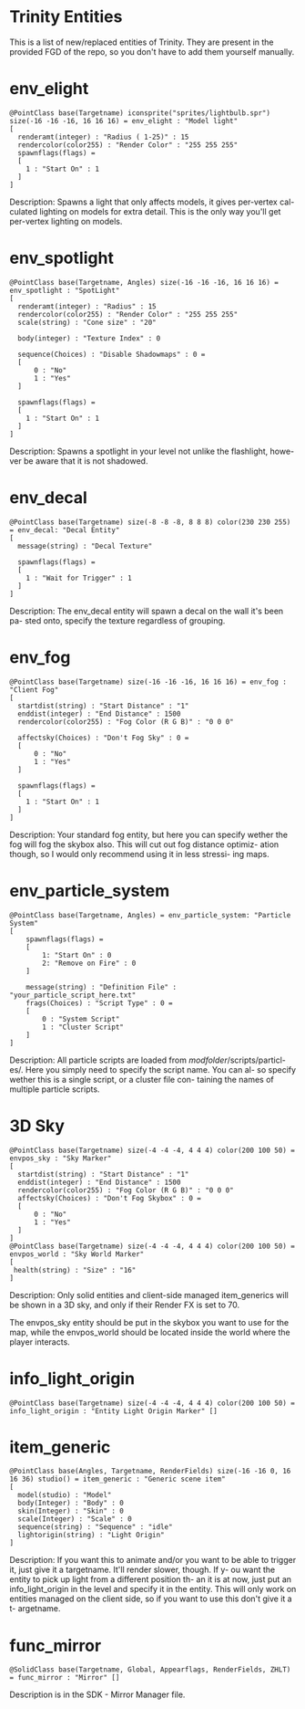Trinity Entities
===============
This is a list of new/replaced entities of Trinity. They are present in the provided FGD of the repo, so you don't have to add them yourself manually.

env_elight
===============
```
@PointClass base(Targetname) iconsprite("sprites/lightbulb.spr") size(-16 -16 -16, 16 16 16) = env_elight : "Model light"
[
  renderamt(integer) : "Radius ( 1-25)" : 15
  rendercolor(color255) : "Render Color" : "255 255 255"
  spawnflags(flags) =
  [
    1 : "Start On" : 1
  ]
]
```

Description:
Spawns a light that only affects models, it gives per-vertex cal-
culated lighting on models for extra detail. This is the only way
you'll get per-vertex lighting on models.

env_spotlight
===============
```
@PointClass base(Targetname, Angles) size(-16 -16 -16, 16 16 16) = env_spotlight : "SpotLight"
[
  renderamt(integer) : "Radius" : 15
  rendercolor(color255) : "Render Color" : "255 255 255"
  scale(string) : "Cone size" : "20"

  body(integer) : "Texture Index" : 0

  sequence(Choices) : "Disable Shadowmaps" : 0 =
  [ 
      0 : "No"
      1 : "Yes"
  ]

  spawnflags(flags) =
  [
    1 : "Start On" : 1
  ]
]
```

Description:
Spawns a spotlight in your level not unlike the flashlight, howe-
ver be aware that it is not shadowed.

env_decal
===============
```
@PointClass base(Targetname) size(-8 -8 -8, 8 8 8) color(230 230 255) = env_decal: "Decal Entity" 
[
  message(string) : "Decal Texture"

  spawnflags(flags) =
  [
    1 : "Wait for Trigger" : 1
  ]
]
```
Description:
The env_decal entity will spawn a decal on the wall it's been pa-
sted onto, specify the texture regardless of grouping.

env_fog
===============
```
@PointClass base(Targetname) size(-16 -16 -16, 16 16 16) = env_fog : "Client Fog" 
[
  startdist(string) : "Start Distance" : "1"
  enddist(integer) : "End Distance" : 1500
  rendercolor(color255) : "Fog Color (R G B)" : "0 0 0"

  affectsky(Choices) : "Don't Fog Sky" : 0 =
  [ 
      0 : "No"
      1 : "Yes"
  ]

  spawnflags(flags) =
  [
    1 : "Start On" : 1
  ]
]
```
Description:
Your standard fog entity, but here you can specify wether the fog
will fog the skybox also. This will cut out fog distance optimiz-
ation though, so I would only recommend using it in less stressi-
ing maps.

env_particle_system
===============
```
@PointClass base(Targetname, Angles) = env_particle_system: "Particle System"
[
	spawnflags(flags) =
	[
		1: "Start On" : 0
		2: "Remove on Fire" : 0
	]

	message(string) : "Definition File" : "your_particle_script_here.txt"
  	frags(Choices) : "Script Type" : 0 =
  	[
  	    0 : "System Script"
  	    1 : "Cluster Script"
  	]
]
```
Description:
All particle scripts are loaded from *modfolder*/scripts/particl-
es/. Here you simply need to specify the script name. You can al-
so specify wether this is a single script, or a cluster file con-
taining the names of multiple particle scripts.

3D Sky
===============
```
@PointClass base(Targetname) size(-4 -4 -4, 4 4 4) color(200 100 50) = envpos_sky : "Sky Marker" 
[
  startdist(string) : "Start Distance" : "1"
  enddist(integer) : "End Distance" : 1500
  rendercolor(color255) : "Fog Color (R G B)" : "0 0 0"
  affectsky(Choices) : "Don't Fog Skybox" : 0 =
  [ 
      0 : "No"
      1 : "Yes"
  ]
]
@PointClass base(Targetname) size(-4 -4 -4, 4 4 4) color(200 100 50) = envpos_world : "Sky World Marker" 
[
 health(string) : "Size" : "16"
]
```
Description:
Only solid entities and client-side managed item_generics will be
shown in a 3D sky, and only if their Render FX is set to 70. 

The envpos_sky entity should be put in the skybox you want to use
for the map, while the envpos_world should be located inside the
world where the player interacts.

info_light_origin
===============
```
@PointClass base(Targetname) size(-4 -4 -4, 4 4 4) color(200 100 50) = info_light_origin : "Entity Light Origin Marker" []
```

item_generic
===============
```
@PointClass base(Angles, Targetname, RenderFields) size(-16 -16 0, 16 16 36) studio() = item_generic : "Generic scene item" 
[
  model(studio) : "Model"
  body(Integer) : "Body" : 0
  skin(Integer) : "Skin" : 0
  scale(Integer) : "Scale" : 0
  sequence(string) : "Sequence" : "idle"
  lightorigin(string) : "Light Origin"
]
```
Description:
If you want this to animate and/or you want to be able to trigger
it, just give it a targetname. It'll render slower, though. If y-
ou want the entity to pick up light from a different position th-
an it is at now, just put an info_light_origin in the level and
specify it in the entity. This will only work on entities managed
on the client side, so if you want to use this don't give it a t-
argetname.

func_mirror
===============
```
@SolidClass base(Targetname, Global, Appearflags, RenderFields, ZHLT) = func_mirror : "Mirror" []
```

Description is in the SDK - Mirror Manager file.
